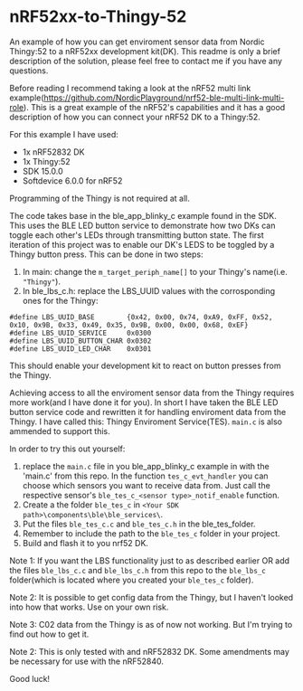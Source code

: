 # nRF52xx-to-Thingy-52
An example of how you can get enviroment sensor data from Nordic Thingy:52 to a nRF52xx development kit(DK). This readme is only a brief description of the solution, please feel free to contact me if you have any questions.

Before reading I recommend taking a look at the nRF52 multi link example(https://github.com/NordicPlayground/nrf52-ble-multi-link-multi-role). This is a great example of the nRF52's capabilities and it has a good description of how you can connect your nRF52 DK to a Thingy:52.

For this example I have used:
- 1x nRF52832 DK
- 1x Thingy:52
- SDK 15.0.0
- Softdevice 6.0.0 for nRF52

Programming of the Thingy is not required at all.

The code takes base in the ble_app_blinky_c example found in the SDK. This uses the BLE LED button service to demonstrate how two DKs can toggle each other's LEDs through transmitting button state. The first iteration of this project was to enable our DK's LEDS to be toggled by a Thingy button press. This can be done in two steps:

1. In main: change the `m_target_periph_name[]` to your Thingy's name(i.e. `"Thingy"`).
2. In ble_lbs_c.h: replace the LBS_UUID values with the corrosponding ones for the Thingy: 
```
#define LBS_UUID_BASE        {0x42, 0x00, 0x74, 0xA9, 0xFF, 0x52, 0x10, 0x9B, 0x33, 0x49, 0x35, 0x9B, 0x00, 0x00, 0x68, 0xEF}
#define LBS_UUID_SERVICE     0x0300
#define LBS_UUID_BUTTON_CHAR 0x0302
#define LBS_UUID_LED_CHAR    0x0301
```

This should enable your development kit to react on button presses from the Thingy. 

Achieving access to all the enviroment sensor data from the Thingy requires more work(and I have done it for you). In short I have taken the BLE LED button service code and rewritten it for handling enviroment data from the Thingy. I have called this: Thingy Enviroment Service(TES). `main.c` is also ammended to support this. 

In order to try this out yourself:
1. replace the `main.c` file in you ble_app_blinky_c example in with the 'main.c' from this repo. In the function `tes_c_evt_handler` you can choose which sensors you want to receive data from. Just call the respective sensor's `ble_tes_c_<sensor type>_notif_enable` function. 
2. Create a the folder `ble_tes_c` in `<Your SDK path>\components\ble\ble_services\`.
3. Put the files `ble_tes_c.c` and `ble_tes_c.h` in the ble_tes_folder.
4. Remember to include the path to the `ble_tes_c` folder in your project. 
5. Build and flash it to you nrf52 DK. 

Note 1: If you want the LBS functionality just to as described earlier OR add the files `ble_lbs_c.c` and `ble_lbs_c.h` from this repo to the `ble_lbs_c` folder(which is located where you created your `ble_tes_c` folder).

Note 2: It is possible to get config data from the Thingy, but I haven't looked into how that works. Use on your own risk. 

Note 3: C02 data from the Thingy is as of now not working. But I'm trying to find out how to get it. 

Note 2: This is only tested with and nRF52832 DK. Some amendments may be necessary for use with the nRF52840. 

Good luck!
